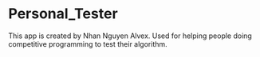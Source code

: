 # Personal_Tester
This app is created by Nhan Nguyen Alvex. Used for helping people doing competitive programming to test their algorithm. 
